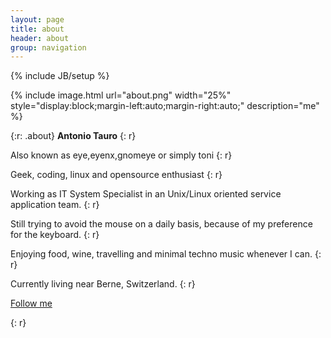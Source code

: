 ```yaml
---
layout: page
title: about 
header: about
group: navigation
---
```

{% include JB/setup %}

{% include image.html url="about.png" width="25%" style="display:block;margin-left:auto;margin-right:auto;" description="me" %}

{:r: .about}
**Antonio Tauro**
{: r}

Also known as eye,eyenx,gnomeye or simply toni
{: r}

Geek, coding, linux and opensource enthusiast
{: r}

Working as IT System Specialist in an Unix/Linux oriented service application team.
{: r}

Still trying to avoid the mouse on a daily basis, because of my preference for the keyboard.
{: r}

Enjoying food, wine, travelling and minimal techno music whenever I can.
{: r}

Currently living near Berne, Switzerland.
{: r}

<p><a style="border: none;" href='{{site.author.twitter}}'><i class='fi-social-twitter size-48'></i>  Follow me</a></p>
{: r}
